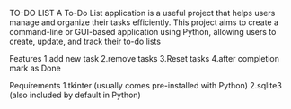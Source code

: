 TO-DO LIST
A To-Do List application is a useful project that helps users manage and organize their tasks efficiently. This project aims to create a command-line or GUI-based application using Python, allowing users to create, update, and track their to-do lists


Features
1.add new task
2.remove tasks
3.Reset tasks
4.after completion mark as Done


Requirements
1.tkinter (usually comes pre-installed with Python)
2.sqlite3 (also included by default in Python)

